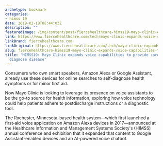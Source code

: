 ```yaml
---
archetype: bookmark
categories:
- himss 19
date: 2019-02-18T08:44:03Z
description: ""
featuredImage: /img/content/post/fiercehealthcare-himss19-mayo-clinic-expands-voice-capabilities-to-provide-care-potentially-diagnose-disease.jpg
link: https://www.fiercehealthcare.com/tech/mayo-clinic-expands-voice-capabilities-to-provide-care-potentially-diagnose-disease
linkBrand: fiercehealthcare.com
linkOriginal: https://www.fiercehealthcare.com/tech/mayo-clinic-expands-voice-capabilities-to-provide-care-potentially-diagnose-disease
slug: fiercehealthcare-himss19-mayo-clinic-expands-voice-capabilities-to-provide-care-potentially-diagnose-disease
title: 'HIMSS19: Mayo Clinic expands voice capabilities to provide care, potentially
  diagnose disease'
---
```

Consumers who own smart speakers, Amazon Alexa or Google Assistant, already use these devices for online searches to self-diagnose health symptoms or for minor first aid.

Now Mayo Clinic is looking to leverage its presence on voice assistants to be the go-to source for health information, exploring how voice technology could help patients adhere to postdischarge instructions or a diagnostic tool.

The Rochester, Minnesota-based health system—which first launched a first-aid voice application on Amazon Alexa devices in 2017—announced at the Healthcare Information and Management Systems Society's (HIMSS) annual conference and exhibition that it expanded that content to Google Assistant-enabled devices and an AI-powered voice chatbot.

